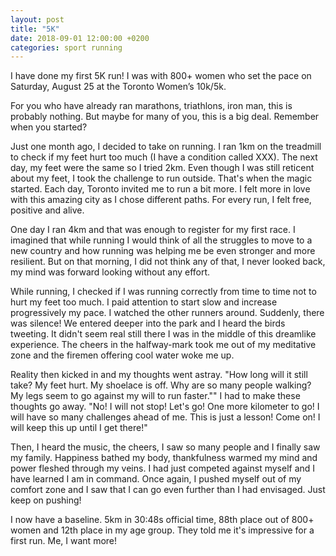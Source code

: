 ```yaml
---
layout: post
title: "5K"
date: 2018-09-01 12:00:00 +0200
categories: sport running
---
```


I have done my first 5K run! I was with 800+ women who set the pace on Saturday, August 25 at the Toronto Women’s 10k/5k.

For you who have already ran marathons, triathlons, iron man, this is probably nothing. But maybe for many of you, this is a big deal. Remember when you started?

Just one month ago, I decided to take on running. I ran 1km on the treadmill to check if my feet hurt too much (I have a condition called XXX). The next day, my feet were the same so I tried 2km. Even though I was still reticent about my feet, I took the challenge to run outside. That's when the magic started. Each day, Toronto invited me to run a bit more. I felt more in love with this amazing city as I chose different paths. For every run, I felt free, positive and alive.

One day I ran 4km and that was enough to register for my first race. I imagined
that while running I would think of all the struggles to move to a new country and how running was helping me be even stronger and more resilient. But on that morning, I did not think any of that, I never looked back, my mind was forward looking without any effort.

While running, I checked if I was running correctly from time to time not to hurt my feet too much. I paid attention to start slow and increase progressively my pace. I watched the other runners around. Suddenly, there was silence! We entered deeper into the park and I heard the birds tweeting. It didn't seem real still there I was in the middle of this dreamlike experience. The cheers in the halfway-mark took me out of my meditative zone and the firemen offering cool water woke me up.

Reality then kicked in and my thoughts went astray. "How long will it still take? My feet hurt. My shoelace is off. Why are so many people walking? My legs seem to go against my will to run faster."" I had to make these thoughts go away. "No! I will not stop! Let's go! One more kilometer to go! I will have so many challenges ahead of me. This is just a lesson! Come on! I will keep this up until I get there!"

Then, I heard the music, the cheers, I saw so many people and I finally saw my family. Happiness bathed my body, thankfulness warmed my mind and power fleshed through my veins. I had just competed against myself and I have learned I am in command. Once again, I pushed myself out of my comfort zone and I saw that I can go even further than I had envisaged. Just keep on pushing!

I now have a baseline. 5km in 30:48s official time, 88th place out of 800+ women and 12th place in my age group. They told me it's impressive for a first run. Me, I want more!
